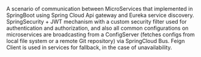 A scenario of communication between MicroServices that implemented in SpringBoot using Spring Cloud Api
gateway and Eureka service discovery. SpringSecurity + JWT mechanism with a custom security filter used for
authentication and authorization, and also all common configurations on microservices are broadcasting from a
ConfigServer (fetches configs from local file system or a remote Git repository) via SpringCloud Bus. Feign
Client is used in services for fallback, in the case of unavailability.